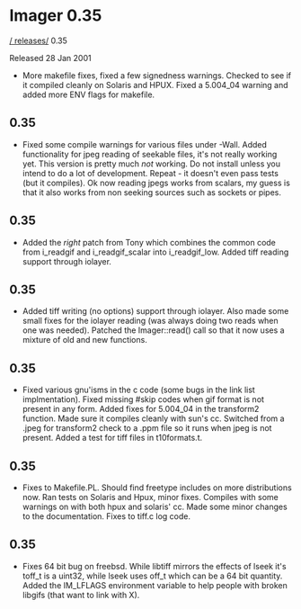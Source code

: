# Imager 0.35

[ / ](..) [releases/](./) 0.35

Released 28 Jan 2001

- More makefile fixes, fixed a few signedness warnings.    Checked to see if it compiled cleanly on Solaris and HPUX.  Fixed a 5.004_04 warning and added more ENV flags for makefile.

## 0.35

- Fixed some compile warnings for various files under -Wall.  Added functionality for jpeg reading of seekable files, it's not  really working yet.  This version is pretty much *not* working.  Do not install unless you intend to do a lot of development.  Repeat - it doesn't even pass tests (but it compiles).  Ok now reading  jpegs works from scalars, my guess is that it also works from non  seeking sources such as sockets or pipes.

## 0.35

- Added the *right* patch from Tony which combines  the common code from i_readgif and i_readgif_scalar into  i_readgif_low.  Added tiff reading support through iolayer.

## 0.35

- Added tiff writing (no options) support through  iolayer.  Also made some small fixes for the iolayer reading  (was always doing two reads when one was needed).  Patched the  Imager::read() call so that it now uses a mixture of old and new  functions.  

## 0.35

- Fixed various gnu'isms in the c code (some bugs in the link list  implmentation).  Fixed missing #skip codes when gif format is not  present in any form.  Added fixes for 5.004_04 in the transform2 function.  Made sure it compiles cleanly with sun's cc.  Switched from a .jpeg  for transform2 check to a .ppm file so it runs when jpeg is not   present.  Added a test for tiff files in t10formats.t.

## 0.35

- Fixes to Makefile.PL.  Should find freetype includes on more  distributions now.  Ran tests on Solaris and Hpux, minor fixes.  Compiles with some warnings on with both hpux and solaris' cc.    Made some minor changes to the documentation.  Fixes to tiff.c log  code.

## 0.35

- Fixes 64 bit bug on freebsd.  While libtiff mirrors the effects of  lseek it's toff_t is a uint32, while lseek uses off_t which can be a 64  bit quantity.  Added the IM_LFLAGS environment variable to help  people with broken libgifs (that want to link with X).